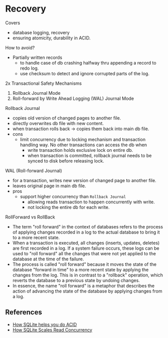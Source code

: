 # Recovery

Covers 
- database logging, recovery
- ensuring atomicity, durability in ACID.


How to avoid?
- Partially written records
    - to handle case of db crashing halfway thru appending a record to redo log.
    - use checksum to detect and ignore corrupted parts of the log.


2x Transactional Safety Mechanisms
1. Rollback Journal Mode
2. Roll-forward by Write Ahead Logging (WAL) Journal Mode


Rollback Journal 
- copies old version of changed pages to another file.
- directly overwrites db file with new content.
- when transaction rolls back -> copies them back into main db file.
- cons
  - limit concurrency due to locking mechanism and transaction handling way.
  No other transactions can access the db when
    - write transaction holds exclusive lock on entire db. 
    - when transaction is committed, rollback journal needs to be synced to disk before
    releasing lock. 


WAL (Roll-forward Journal)
- for a transaction, writes new version of changed page to another file.
- leaves original page in main db file.
- pros
  - support higher concurrency than `Rollback Journal`
    - allowing reads transaction to happen concurrently with write.
    - not locking the entire db for each write.


RollForward vs RollBack
- The term "roll forward" in the context of databases refers to the process of applying changes recorded 
in a log to the actual database to bring it to a more recent state.
- When a transaction is executed, all changes (inserts, updates, deletes) are first recorded in a log. 
If a system failure occurs, these logs can be used to "roll forward" all the changes that were 
not yet applied to the database at the time of the failure.
- The process is called "roll forward" because it moves the state of the database "forward in time" 
to a more recent state by applying the changes from the log. 
This is in contrast to a "rollback" operation, which reverts the database to a previous state by undoing changes.
- In essence, the name "roll forward" is a metaphor that describes the action of 
advancing the state of the database by applying changes from a log.


## References
- [How SQLite helps you do ACID](https://fly.io/blog/sqlite-internals-rollback-journal/)
- [How SQLite Scales Read Concurrency](https://fly.io/blog/sqlite-internals-wal/)
